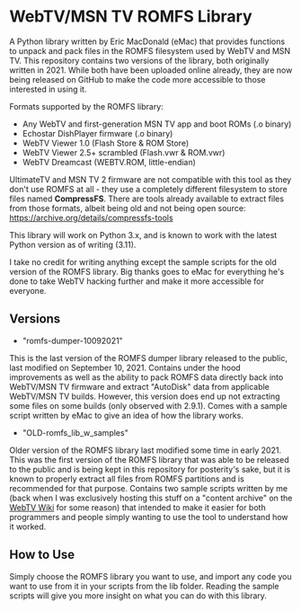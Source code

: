 # WebTV/MSN TV ROMFS Library

A Python library written by Eric MacDonald (eMac) that provides functions to unpack and pack files in the ROMFS filesystem used by WebTV and MSN TV. This repository contains two versions of the library, both originally written in 2021. While both have been uploaded online already, they are now being released on GitHub to make the code more accessible to those interested in using it.

Formats supported by the ROMFS library:
- Any WebTV and first-generation MSN TV app and boot ROMs (.o binary)
- Echostar DishPlayer firmware (.o binary)
- WebTV Viewer 1.0 (Flash Store & ROM Store)
- WebTV Viewer 2.5+ scrambled (Flash.vwr & ROM.vwr)
- WebTV Dreamcast (WEBTV.ROM, little-endian)

UltimateTV and MSN TV 2 firmware are not compatible with this tool as they don't use ROMFS at all - they use a completely different filesystem to store files named **CompressFS**. There are tools already available to extract files from those formats, albeit being old and not being open source: https://archive.org/details/compressfs-tools

This library will work on Python 3.x, and is known to work with the latest Python version as of writing (3.11).

I take no credit for writing anything except the sample scripts for the old version of the ROMFS library. Big thanks goes to eMac for everything he's done to take WebTV hacking further and make it more accessible for everyone.

## Versions

- "romfs-dumper-10092021"

This is the last version of the ROMFS dumper library released to the public, last modified on September 10, 2021. Contains under the hood improvements as well as the ability to pack ROMFS data directly back into WebTV/MSN TV firmware and extract "AutoDisk" data from applicable WebTV/MSN TV builds. However, this version does end up not extracting some files on some builds (only observed with 2.9.1). Comes with a sample script written by eMac to give an idea of how the library works.

- "OLD-romfs_lib_w_samples"

Older version of the ROMFS library last modified some time in early 2021. This was the first version of the ROMFS library that was able to be released to the public and is being kept in this repository for posterity's sake, but it is known to properly extract all files from ROMFS partitions and is recommended for that purpose. Contains two sample scripts written by me (back when I was exclusively hosting this stuff on a "content archive" on the [WebTV Wiki](https://wiki.webtv.zone) for some reason) that intended to make it easier for both programmers and people simply wanting to use the tool to understand how it worked.

## How to Use

Simply choose the ROMFS library you want to use, and import any code you want to use from it in your scripts from the lib folder. Reading the sample scripts will give you more insight on what you can do with this library.